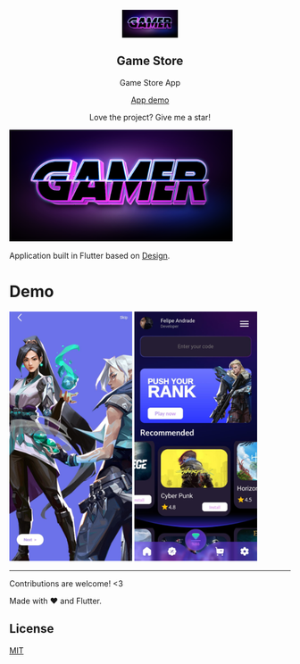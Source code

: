 
<p align="center">
 <img width="100" src="https://raw.githubusercontent.com/develogo/game_store/main/assets/logo.png" align="center" alt="GitHub Readme Stats" />
 <h2 align="center">Game Store</h2>
 <p align="center">Game Store App


  <p align="center">
    <a href="#demo">App demo</a>
  </p>  
</p>
<p align="center">Love the project? Give me a star!


<p>
<img src="https://raw.githubusercontent.com/develogo/game_store/main/assets/logo.png" alt="Logo" width="400" />
</a>

Application built in Flutter based on [Design](https://dribbble.com/shots/17778901-Game-Store-App/attachments/12946824?mode=media).<br />
</p>


# Demo


<img src="https://raw.githubusercontent.com/develogo/game_store/main/assets/screens/splash.jpeg" width="220"/> 
<img src="https://raw.githubusercontent.com/develogo/game_store/main/assets/screens/home.jpeg" width="220"/> 


---
Contributions are welcome! <3

Made with :heart: and Flutter.

## License
[MIT](https://choosealicense.com/licenses/mit/)